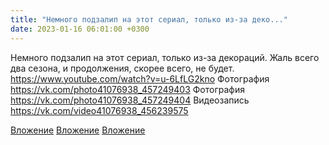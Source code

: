 ```yaml
---
title: "Немного подзалип на этот сериал, только из-за деко..."
date: 2023-01-16 06:01:00 +0300
---
```


Немного подзалип на этот сериал, только из-за декораций. Жаль всего два сезона, и продолжения, скорее всего, не будет. https://www.youtube.com/watch?v=u-6LfLG2kno
Фотография
https://vk.com/photo41076938_457249403
Фотография
https://vk.com/photo41076938_457249404
Видеозапись
https://vk.com/video41076938_456239575

[Вложение](https://vk.com/photo41076938_457249403)
[Вложение](https://vk.com/photo41076938_457249404)
[Вложение](https://vk.com/video41076938_456239575)
